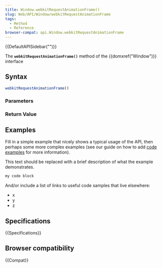```yaml
---
title: Window.webkitRequestAnimationFrame()
slug: Web/API/Window/webkitRequestAnimationFrame
tags:
  - Method
  - Reference
browser-compat: api.Window.webkitRequestAnimationFrame
---
```

{{DefaultAPISidebar("")}}

The **`webkitRequestAnimationFrame()`** method of the {{domxref("Window")}} interface 

## Syntax

```js
webkitRequestAnimationFrame()
```

### Parameters



### Return Value



## Examples

Fill in a simple example that nicely shows a typical usage of the API, then perhaps some more complex examples (see our guide on how to add [code examples](/en-US/docs/MDN/Contribute/Structures/Code_examples) for more information).

This text should be replaced with a brief description of what the example demonstrates.

```js
my code block
```

And/or include a list of links to useful code samples that live elsewhere:

*   x
*   y
*   z

## Specifications

{{Specifications}}

## Browser compatibility

{{Compat}}

